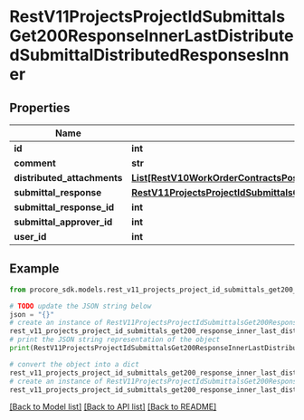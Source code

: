 # RestV11ProjectsProjectIdSubmittalsGet200ResponseInnerLastDistributedSubmittalDistributedResponsesInner


## Properties

Name | Type | Description | Notes
------------ | ------------- | ------------- | -------------
**id** | **int** |  | [optional] 
**comment** | **str** |  | [optional] 
**distributed_attachments** | [**List[RestV10WorkOrderContractsPost201ResponseAttachmentsInner]**](RestV10WorkOrderContractsPost201ResponseAttachmentsInner.md) |  | [optional] 
**submittal_response** | [**RestV11ProjectsProjectIdSubmittalsGet200ResponseInnerApproversInnerResponse**](RestV11ProjectsProjectIdSubmittalsGet200ResponseInnerApproversInnerResponse.md) |  | [optional] 
**submittal_response_id** | **int** |  | [optional] 
**submittal_approver_id** | **int** |  | [optional] 
**user_id** | **int** |  | [optional] 

## Example

```python
from procore_sdk.models.rest_v11_projects_project_id_submittals_get200_response_inner_last_distributed_submittal_distributed_responses_inner import RestV11ProjectsProjectIdSubmittalsGet200ResponseInnerLastDistributedSubmittalDistributedResponsesInner

# TODO update the JSON string below
json = "{}"
# create an instance of RestV11ProjectsProjectIdSubmittalsGet200ResponseInnerLastDistributedSubmittalDistributedResponsesInner from a JSON string
rest_v11_projects_project_id_submittals_get200_response_inner_last_distributed_submittal_distributed_responses_inner_instance = RestV11ProjectsProjectIdSubmittalsGet200ResponseInnerLastDistributedSubmittalDistributedResponsesInner.from_json(json)
# print the JSON string representation of the object
print(RestV11ProjectsProjectIdSubmittalsGet200ResponseInnerLastDistributedSubmittalDistributedResponsesInner.to_json())

# convert the object into a dict
rest_v11_projects_project_id_submittals_get200_response_inner_last_distributed_submittal_distributed_responses_inner_dict = rest_v11_projects_project_id_submittals_get200_response_inner_last_distributed_submittal_distributed_responses_inner_instance.to_dict()
# create an instance of RestV11ProjectsProjectIdSubmittalsGet200ResponseInnerLastDistributedSubmittalDistributedResponsesInner from a dict
rest_v11_projects_project_id_submittals_get200_response_inner_last_distributed_submittal_distributed_responses_inner_from_dict = RestV11ProjectsProjectIdSubmittalsGet200ResponseInnerLastDistributedSubmittalDistributedResponsesInner.from_dict(rest_v11_projects_project_id_submittals_get200_response_inner_last_distributed_submittal_distributed_responses_inner_dict)
```
[[Back to Model list]](../README.md#documentation-for-models) [[Back to API list]](../README.md#documentation-for-api-endpoints) [[Back to README]](../README.md)


